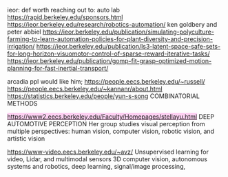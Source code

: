 
ieor: def worth reaching out to: auto lab https://rapid.berkeley.edu/sponsors.html
https://ieor.berkeley.edu/research/robotics-automation/ ken goldbery and peter abbiel
https://ieor.berkeley.edu/publication/simulating-polyculture-farming-to-learn-automation-policies-for-plant-diversity-and-precision-irrigation/
https://ieor.berkeley.edu/publication/ls3-latent-space-safe-sets-for-long-horizon-visuomotor-control-of-sparse-reward-iterative-tasks/
https://ieor.berkeley.edu/publication/gomp-fit-grasp-optimized-motion-planning-for-fast-inertial-transport/



arcadia ppl would like him; https://people.eecs.berkeley.edu/~russell/
https://people.eecs.berkeley.edu/~kannanr/about.html
https://statistics.berkeley.edu/people/yun-s-song COMBINATORIAL METHODS


<mark style="background: #FFB8EBA6;">https://www2.eecs.berkeley.edu/Faculty/Homepages/stellayu.html</mark>
DEEP AUTOMOTIVE PERCEPTION
Her group studies visual perception from multiple perspectives: human vision, computer vision, robotic vision, and artistic vision


https://www-video.eecs.berkeley.edu/~avz/
Unsupervised learning for video, Lidar, and multimodal sensors
3D computer vision, autonomous systems and robotics, deep learning, signal/image processing,